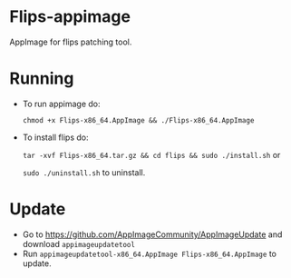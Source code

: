 # Flips-appimage
AppImage for flips patching tool.

# Running
* To run appimage do:

  `chmod +x Flips-x86_64.AppImage && ./Flips-x86_64.AppImage`

* To install flips do:

  `tar -xvf Flips-x86_64.tar.gz && cd flips && sudo ./install.sh` or

  `sudo ./uninstall.sh` to uninstall.

# Update
* Go to https://github.com/AppImageCommunity/AppImageUpdate and download `appimageupdatetool`
* Run `appimageupdatetool-x86_64.AppImage Flips-x86_64.AppImage` to update.
